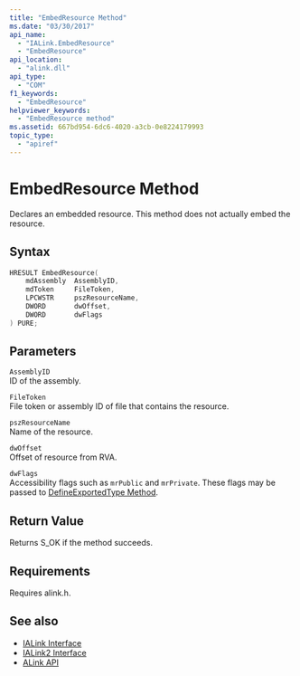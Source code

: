 ```yaml
---
title: "EmbedResource Method"
ms.date: "03/30/2017"
api_name: 
  - "IALink.EmbedResource"
  - "EmbedResource"
api_location: 
  - "alink.dll"
api_type: 
  - "COM"
f1_keywords: 
  - "EmbedResource"
helpviewer_keywords: 
  - "EmbedResource method"
ms.assetid: 667bd954-6dc6-4020-a3cb-0e8224179993
topic_type: 
  - "apiref"
---
```

# EmbedResource Method
Declares an embedded resource. This method does not actually embed the resource.  
  
## Syntax  
  
```cpp  
HRESULT EmbedResource(  
    mdAssembly  AssemblyID,  
    mdToken     FileToken,  
    LPCWSTR     pszResourceName,  
    DWORD       dwOffset,  
    DWORD       dwFlags  
) PURE;  
```  
  
## Parameters  
 `AssemblyID`  
 ID of the assembly.  
  
 `FileToken`  
 File token or assembly ID of file that contains the resource.  
  
 `pszResourceName`  
 Name of the resource.  
  
 `dwOffset`  
 Offset of resource from RVA.  
  
 `dwFlags`  
 Accessibility flags such as `mrPublic` and `mrPrivate`. These flags may be passed to [DefineExportedType Method](../metadata/imetadataassemblyemit-defineexportedtype-method.md).  
  
## Return Value  
 Returns S_OK if the method succeeds.  
  
## Requirements  
 Requires alink.h.  
  
## See also

- [IALink Interface](ialink-interface.md)
- [IALink2 Interface](ialink2-interface.md)
- [ALink API](index.md)

